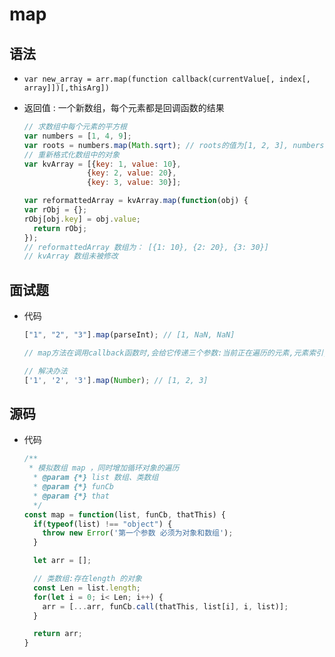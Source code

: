 # map

## 语法

+ `var new_array = arr.map(function callback(currentValue[, index[, array]])[,thisArg])`

+ 返回值 : 一个新数组，每个元素都是回调函数的结果

  ```js
  // 求数组中每个元素的平方根
  var numbers = [1, 4, 9];
  var roots = numbers.map(Math.sqrt); // roots的值为[1, 2, 3], numbers的值仍为[1, 4, 9]
  // 重新格式化数组中的对象
  var kvArray = [{key: 1, value: 10},
                {key: 2, value: 20},
                {key: 3, value: 30}];

  var reformattedArray = kvArray.map(function(obj) {
  var rObj = {};
  rObj[obj.key] = obj.value;
    return rObj;
  });
  // reformattedArray 数组为： [{1: 10}, {2: 20}, {3: 30}]
  // kvArray 数组未被修改
  ```

## 面试题

+ 代码

  ```js
  ["1", "2", "3"].map(parseInt); // [1, NaN, NaN]

  // map方法在调用callback函数时,会给它传递三个参数:当前正在遍历的元素,元素索引, 原数组本身。第三个参数parseInt会忽视, 但第二个参数不会,也就是说,parseInt把传过来的索引值当成进制数来使用.从而返回了NaN

  // 解决办法
  ['1', '2', '3'].map(Number); // [1, 2, 3]
  ```

## 源码

+ 代码

  ```js
  /**
   * 模拟数组 map ，同时增加循环对象的遍历
    * @param {*} list 数组、类数组
    * @param {*} funCb
    * @param {*} that
    */
  const map = function(list, funCb, thatThis) {
    if(typeof(list) !== "object") {
      throw new Error('第一个参数 必须为对象和数组');
    }

    let arr = [];

    // 类数组:存在length 的对象
    const Len = list.length;
    for(let i = 0; i< Len; i++) {
      arr = [...arr, funCb.call(thatThis, list[i], i, list)];
    }

    return arr;
  }
  ```
